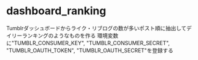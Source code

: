 # dashboard_ranking

Tumblrダッシュボードからライク・リブログの数が多いポスト順に抽出してデイリーランキングのようなものを作る
環境変数に"TUMBLR_CONSUMER_KEY", "TUMBLR_CONSUMER_SECRET", "TUMBLR_OAUTH_TOKEN", "TUMBLR_OAUTH_SECRET"を登録する
